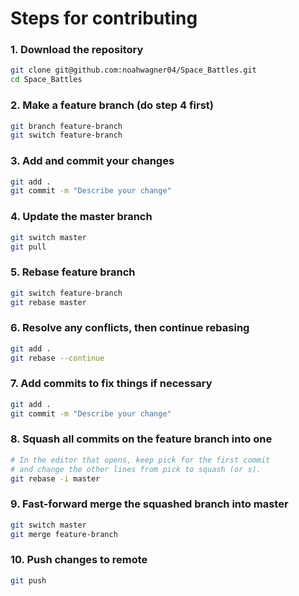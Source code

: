 # Steps for contributing
### 1. Download the repository
```bash
git clone git@github.com:noahwagner04/Space_Battles.git
cd Space_Battles
```
### 2. Make a feature branch (do step 4 first)
```bash
git branch feature-branch
git switch feature-branch
```
### 3. Add and commit your changes
```bash
git add .
git commit -m "Describe your change"
```
### 4. Update the master branch
```bash
git switch master
git pull
```
### 5. Rebase feature branch
```bash
git switch feature-branch
git rebase master
```
### 6. Resolve any conflicts, then continue rebasing
```bash
git add .
git rebase --continue
```
### 7. Add commits to fix things if necessary
```bash
git add .
git commit -m "Describe your change"
```
### 8. Squash all commits on the feature branch into one
```bash
# In the editor that opens, keep pick for the first commit 
# and change the other lines from pick to squash (or s).
git rebase -i master
```
### 9. Fast-forward merge the squashed branch into master
```bash
git switch master
git merge feature-branch
```
### 10. Push changes to remote
```bash
git push
```
